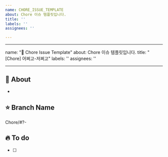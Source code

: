 ```yaml
---
name: CHORE_ISSUE_TEMPLATE
about: Chore 이슈 템플릿입니다.
title: ''
labels: ''
assignees: ''

---
```


---
name: "🤖 Chore Issue Template"
about: Chore 이슈 템플릿입니다.
title: "[Chore] 어쩌고-저쩌고"
labels: ''
assignees: ''

---

## 🐰 About
<!-- 해당 이슈에서 할 작업에 대해 설명해 주세요. -->
* 

## ⭐️ Branch Name
<!-- 해당 이슈와 관련된 작업을 진행할 브랜치명을 작성해 주세요. -->
Chore/#?-

## 🔥 To do
<!-- 해야 할 일을 적어 주세요. -->
- [ ]
